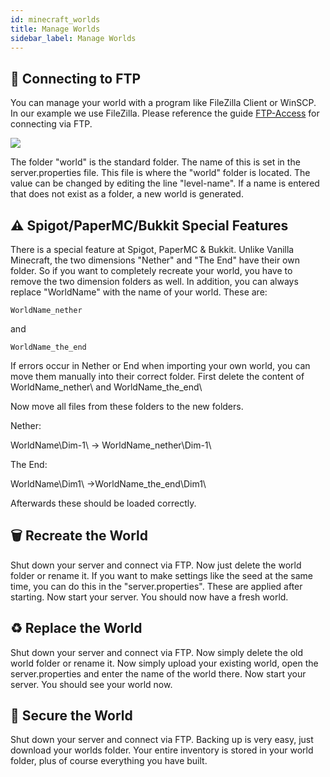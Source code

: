 ```yaml
---
id: minecraft_worlds
title: Manage Worlds
sidebar_label: Manage Worlds
---
```


## 📶 Connecting to FTP

You can manage your world with a program like FileZilla Client or WinSCP. In our example we use FileZilla. 
Please reference the guide [FTP-Access](gameserver_ftpaccess.md) for connecting via FTP. 

![](https://screensaver01.zap-hosting.com/index.php/s/7siMiD3rAJ5KJQE/preview)

The folder "world" is the standard folder. The name of this is set in the server.properties file. This file is where the "world" folder is located. The value can be changed by editing the line "level-name". If a name is entered that does not exist as a folder, a new world is generated.

## ⚠ Spigot/PaperMC/Bukkit Special Features

There is a special feature at Spigot, PaperMC & Bukkit. Unlike Vanilla Minecraft, the two dimensions "Nether" and "The End" have their own folder. So if you want to completely recreate your world, you have to remove the two dimension folders as well. In addition, you can always replace "WorldName" with the name of your world. These are:

```
WorldName_nether
```
and
```
WorldName_the_end
```

If errors occur in Nether or End when importing your own world, you can move them manually into their correct folder. First delete the content of WorldName_nether\ and WorldName_the_end\

Now move all files from these folders to the new folders.

Nether:

WorldName\Dim-1\ -> WorldName_nether\Dim-1\

The End:

WorldName\Dim1\  ->WorldName_the_end\Dim1\

Afterwards these should be loaded correctly.

## 🗑 Recreate the World

Shut down your server and connect via FTP. Now just delete the world folder or rename it. If you want to make settings like the seed at the same time, you can do this in the "server.properties". These are applied after starting. Now start your server. You should now have a fresh world.

## ♻ Replace the World

Shut down your server and connect via FTP. Now simply delete the old world folder or rename it. Now simply upload your existing world, open the server.properties and enter the name of the world there. Now start your server. You should see your world now.

## 💾 Secure the World

Shut down your server and connect via FTP. Backing up is very easy, just download your worlds folder. Your entire inventory is stored in your world folder, plus of course everything you have built.
